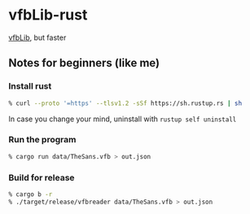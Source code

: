 # vfbLib-rust

[vfbLib](https://github.com/LucasFonts/vfbLib), but faster

## Notes for beginners (like me)

### Install rust

```bash
% curl --proto '=https' --tlsv1.2 -sSf https://sh.rustup.rs | sh
```

In case you change your mind, uninstall with `rustup self uninstall`

### Run the program

```bash
% cargo run data/TheSans.vfb > out.json
```

### Build for release

```bash
% cargo b -r
% ./target/release/vfbreader data/TheSans.vfb > out.json
```
